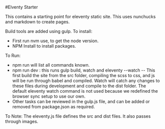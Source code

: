 #Elventy Starter

This contains a starting point for eleventy static site.
This uses nunchucks and markdown to create pages.

Build tools are added using gulp.
To install:
- First run nvm use, to get the node version.
- NPM Install to install packages.

To Run:
- npm run will list all commands known.
- npm run dev : this runs gulp build,  watch and eleventy --watch
-- This first build the site from the src folder, compiling the scss to css, and js will be run through babel and compiled. Watch will catch any changes to these files during development and compile to the dist folder. The default eleventy watch command is not used because we redefined the browser sync setup to use our own.
- Other tasks can be reviewed in the gulp.js file, and can be added or removed from package.json as required.

To Note:
  The eleventy.js file defines the src and dist files. It also passes through images.